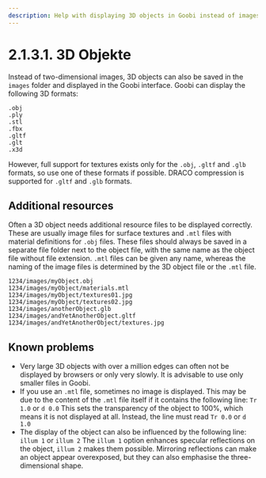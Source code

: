 ```yaml
---
description: Help with displaying 3D objects in Goobi instead of images
---
```


# 2.1.3.1. 3D Objekte

Instead of two-dimensional images, 3D objects can also be saved in the `images` folder and displayed in the Goobi interface. Goobi can display the following 3D formats:

```text
.obj
.ply
.stl
.fbx
.gltf
.glt
.x3d
```

However, full support for textures exists only for the `.obj`, `.gltf` and `.glb` formats, so use one of these formats if possible. DRACO compression is supported for `.gltf` and `.glb` formats.

## Additional resources

Often a 3D object needs additional resource files to be displayed correctly. These are usually image files for surface textures and `.mtl` files with material definitions for `.obj` files. These files should always be saved in a separate file folder next to the object file, with the same name as the object file without file extension. `.mtl` files can be given any name, whereas the naming of the image files is determined by the 3D object file or the `.mtl` file.

```text
1234/images/myObject.obj
1234/images/myObject/materials.mtl
1234/images/myObject/textures01.jpg
1234/images/myObject/textures02.jpg
1234/images/anotherObject.glb
1234/images/andYetAnotherObject.gltf
1234/images/andYetAnotherObject/textures.jpg
```

## Known problems

* Very large 3D objects with over a million edges can often not be displayed by browsers or only very slowly. It is advisable to use only smaller files in Goobi. 
* If you use an `.mtl` file, sometimes no image is displayed. This may be due to the content of the `.mtl` file itself if it contains the following line: `Tr 1.0` or `d 0.0` This sets the transparency of the object to 100%, which means it is not displayed at all. Instead, the line must read `Tr 0.0` or `d 1.0` 
* The display of the object can also be influenced by the following line: `illum 1` or `illum 2` The `illum 1` option enhances specular reflections on the object, `illum 2` makes them possible. Mirroring reflections can make an object appear overexposed, but they can also emphasise the three-dimensional shape.

